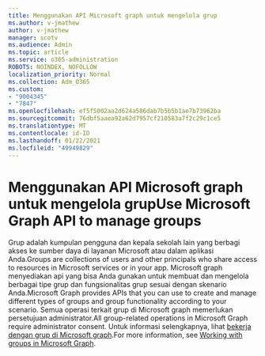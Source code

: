 ```yaml
---
title: Menggunakan API Microsoft graph untuk mengelola grup
ms.author: v-jmathew
author: v-jmathew
manager: scotv
ms.audience: Admin
ms.topic: article
ms.service: o365-administration
ROBOTS: NOINDEX, NOFOLLOW
localization_priority: Normal
ms.collection: Adm_O365
ms.custom:
- "9004345"
- "7847"
ms.openlocfilehash: ef5f5002aa2d624a586dab7b5b5b1ae7b73962ba
ms.sourcegitcommit: 76dbf5aaea92a62d7957cf210583a7f2c29c1ce5
ms.translationtype: MT
ms.contentlocale: id-ID
ms.lasthandoff: 01/22/2021
ms.locfileid: "49949829"
---
```

# <a name="use-microsoft-graph-api-to-manage-groups"></a><span data-ttu-id="b3dba-102">Menggunakan API Microsoft graph untuk mengelola grup</span><span class="sxs-lookup"><span data-stu-id="b3dba-102">Use Microsoft Graph API to manage groups</span></span>

<span data-ttu-id="b3dba-103">Grup adalah kumpulan pengguna dan kepala sekolah lain yang berbagi akses ke sumber daya di layanan Microsoft atau dalam aplikasi Anda.</span><span class="sxs-lookup"><span data-stu-id="b3dba-103">Groups are collections of users and other principals who share access to resources in Microsoft services or in your app.</span></span> <span data-ttu-id="b3dba-104">Microsoft graph menyediakan api yang bisa Anda gunakan untuk membuat dan mengelola berbagai tipe grup dan fungsionalitas grup sesuai dengan skenario Anda.</span><span class="sxs-lookup"><span data-stu-id="b3dba-104">Microsoft Graph provides APIs that you can use to create and manage different types of groups and group functionality according to your scenario.</span></span> <span data-ttu-id="b3dba-105">Semua operasi terkait grup di Microsoft graph memerlukan persetujuan administrator.</span><span class="sxs-lookup"><span data-stu-id="b3dba-105">All group-related operations in Microsoft Graph require administrator consent.</span></span> <span data-ttu-id="b3dba-106">Untuk informasi selengkapnya, lihat [bekerja dengan grup di Microsoft graph](https://docs.microsoft.com/graph/api/resources/groups-overview).</span><span class="sxs-lookup"><span data-stu-id="b3dba-106">For more information, see [Working with groups in Microsoft Graph](https://docs.microsoft.com/graph/api/resources/groups-overview).</span></span>
